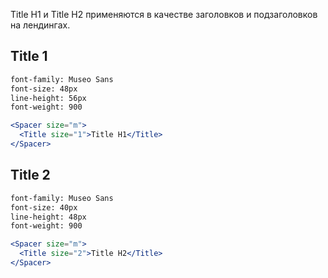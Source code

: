 Title H1 и Title H2 применяются в качестве заголовков и подзаголовков на лендингах.

## Title 1

```html static
font-family: Museo Sans  
font-size: 48px  
line-height: 56px    
font-weight: 900  
```

```jsx
<Spacer size="m">
  <Title size="1">Title H1</Title>
</Spacer>
```

## Title 2

```html static
font-family: Museo Sans  
font-size: 40px  
line-height: 48px    
font-weight: 900  
```

```jsx
<Spacer size="m">
  <Title size="2">Title H2</Title>
</Spacer>
```
